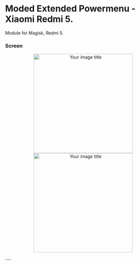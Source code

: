 # Moded Extended Powermenu - Xiaomi Redmi 5.
Module for Magisk, Redmi 5.

### Screen
<p align="center">
<img src="https://i.imgur.com/V2U7dFU.jpg" alt="Your image title" width="320"/>   <img src="https://i.imgur.com/QQuFUEZ.jpg" alt="Your image title" width="320"/>
</p>
---
